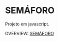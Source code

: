# SEMÁFORO

Projeto em javascript.

OVERVIEW: <a href="https://dashing-tanuki-15f589.netlify.app/">SEMÁFORO<a>
